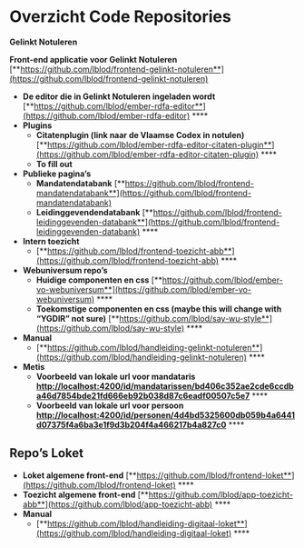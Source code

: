 # Overzicht Code Repositories

**Gelinkt Notuleren**

**Front-end applicatie voor Gelinkt Notuleren** [**https://github.com/lblod/frontend-gelinkt-notuleren**](https://github.com/lblod/frontend-gelinkt-notuleren)

* **De editor die in Gelinkt Notuleren ingeladen wordt** [**https://github.com/lblod/ember-rdfa-editor**](https://github.com/lblod/ember-rdfa-editor) ****
* **Plugins**
  * **Citatenplugin \(link naar de Vlaamse Codex in notulen\)** [**https://github.com/lblod/ember-rdfa-editor-citaten-plugin**](https://github.com/lblod/ember-rdfa-editor-citaten-plugin) ****
  * **To fill out**
* **Publieke pagina’s**
  * **Mandatendatabank** [**https://github.com/lblod/frontend-mandatendatabank**](https://github.com/lblod/frontend-mandatendatabank)
  * **Leidinggevendendatabank** [**https://github.com/lblod/frontend-leidinggevenden-databank**](https://github.com/lblod/frontend-leidinggevenden-databank) ****
* **Intern toezicht**
  * [**https://github.com/lblod/frontend-toezicht-abb**](https://github.com/lblod/frontend-toezicht-abb) ****
* **Webuniversum repo’s**
  * **Huidige componenten en css** [**https://github.com/lblod/ember-vo-webuniversum**](https://github.com/lblod/ember-vo-webuniversum) ****
  * **Toekomstige componenten en css \(maybe this will change with “YGDIR” not sure\)** [**https://github.com/lblod/say-wu-style**](https://github.com/lblod/say-wu-style) ****
* **Manual**
  * [**https://github.com/lblod/handleiding-gelinkt-notuleren**](https://github.com/lblod/handleiding-gelinkt-notuleren) ****
* **Metis**
  * **Voorbeeld van lokale url voor mandataris** [**http://localhost:4200/id/mandatarissen/bd406c352ae2cde6ccdba46d7854bde21fd666eb92b038d87c6eadf00507c5e7**](http://localhost:4200/id/mandatarissen/bd406c352ae2cde6ccdba46d7854bde21fd666eb92b038d87c6eadf00507c5e7) ****
  * **Voorbeeld van lokale url voor persoon** [**http://localhost:4200/id/personen/4d4bd5325600db059b4a6441d07375f4a6ba3e1f9d3b204f4a466217b4a827c0**](http://localhost:4200/id/personen/4d4bd5325600db059b4a6441d07375f4a6ba3e1f9d3b204f4a466217b4a827c0) ****

## **Repo’s Loket**

* **Loket algemene front-end** [**https://github.com/lblod/frontend-loket**](https://github.com/lblod/frontend-loket) ****
* **Toezicht algemene front-end** [**https://github.com/lblod/app-toezicht-abb**](https://github.com/lblod/app-toezicht-abb) ****
* **Manual**
  * [**https://github.com/lblod/handleiding-digitaal-loket**](https://github.com/lblod/handleiding-digitaal-loket) ****

